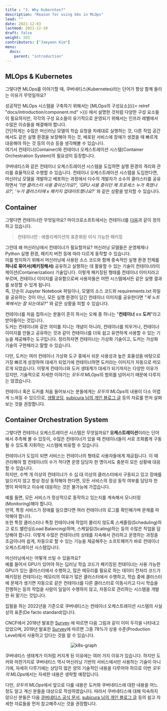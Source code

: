 ```yaml
---
title : "3. Why Kuberntes?"
description: "Reason for using k8s in MLOps"
lead: ""
date: 2021-12-03
lastmod: 2021-12-10
draft: false
weight: 103
contributors: ["Jaeyeon Kim"]
menu:
  docs:
    parent: "introduction"
---
```


## MLOps & Kubernetes

그렇다면 MLOps를 이야기할 때, 쿠버네티스(Kubernetes)라는 단어가 항상 함께 들리는 이유가 무엇일까요?

성공적인 MLOps 시스템을 구축하기 위해서는 [MLOps의 구성요소]({{< relref "docs/introduction/component.md" >}}) 에서 설명한 것처럼 다양한 구성 요소들이 필요하지만, 각각의 구성 요소들이 유기적으로 운영되기 위해서는 인프라 레벨에서 수많은 이슈들을 해결해야 합니다.  
간단하게는 수많은 머신러닝 모델의 학습 요청을 차례대로 실행하는 것, 다른 작업 공간에서도 같은 실행 환경을 보장해야 하는 것, 배포된 서비스에 장애가 생겼을 때 빠르게 대응해야 하는 것 등의 이슈 등을 생각해볼 수 있습니다.  
여기서 컨테이너(Container)와 컨테이너 오케스트레이션 시스템(Container Orchestration System)의 필요성이 등장합니다.

쿠버네티스와 같은 컨테이너 오케스트레이션 시스템을 도입하면 실행 환경의 격리와 관리를 효율적으로 수행할 수 있습니다. 컨테이너 오케스트레이션 시스템을 도입한다면, 머신러닝 모델을 개발하고 배포하는 과정에서 다수의 개발자가 소수의 클러스터를 공유하면서 *'1번 클러스터 사용 중이신가요?', 'GPU 사용 중이던 제 프로세스 누가 죽였나요?', '누가 클러스터에 x 패키지 업데이트했나요?'* 와 같은 상황을 방지할 수 있습니다.

## Container

그렇다면 컨테이너란 무엇일까요? 마이크로소프트에서는 컨테이너를 [다음](https://azure.microsoft.com/ko-kr/overview/what-is-a-container/)과 같이 정의하고 있습니다.

> 컨테이너란 : 애플리케이션의 표준화된 이식 가능한 패키징

그런데 왜 머신러닝에서 컨테이너가 필요할까요? 머신러닝 모델들은 운영체제나 Python 실행 환경, 패키지 버전 등에 따라 다르게 동작할 수 있습니다.  
이를 방지하기 위해서 머신러닝에 사용된 소스 코드와 함께 종속적인 실행 환경 전체를 **하나로 묶어서(패키징해서)** 공유하고 실행하는 데 활용할 수 있는 기술이 컨테이너라이제이션(Containerization) 기술입니다.
이렇게 패키징된 형태를 컨테이너 이미지라고 부르며, 컨테이너 이미지를 공유함으로써 사용자들은 어떤 시스템에서든 같은 실행 결과를 보장할 수 있게 됩니다.  
즉, 단순히 Jupyter Notebook 파일이나, 모델의 소스 코드와 requirements.txt 파일을 공유하는 것이 아닌, 모든 실행 환경이 담긴 컨테이너 이미지를 공유한다면 *"제 노트북에서는 잘 되는데요?"* 와 같은 상황을 피할 수 있습니다.

컨테이너를 처음 접하시는 분들이 흔히 하시는 오해 중 하나는 "**컨테이너 == 도커**"라고 받아들이는 것입니다.  
도커는 컨테이너와 같은 의미를 지니는 개념이 아니라, 컨테이너를 띄우거나, 컨테이너 이미지를 만들고 공유하는 것과 같이 컨테이너를 더욱 쉽고 유연하게 사용할 수 있는 기능을 제공해주는 도구입니다. 정리하자면 컨테이너는 가상화 기술이고, 도커는 가상화 기술의 구현체라고 말할 수 있습니다.

다만, 도커는 여러 컨테이너 가상화 도구 중에서 쉬운 사용성과 높은 효율성을 바탕으로 가장 빠르게 성장하여 대세가 되었기에 컨테이너하면 도커라는 이미지가 자동으로 떠오르게 되었습니다. 이렇게 컨테이너와 도커 생태계가 대세가 되기까지는 다양한 이유가 있지만, 기술적으로 자세한 이야기는 *모두의 MLOps*의 범위를 넘어서기 때문에 다루지는 않겠습니다.

컨테이너 혹은 도커를 처음 들어보시는 분들에게는 *모두의 MLOps*의 내용이 다소 어렵게 느껴질 수 있으므로, [생활코딩](https://opentutorials.org/course/4781), [subicura 님의 개인 블로그 글](https://subicura.com/2017/01/19/docker-guide-for-beginners-1.html) 등의 자료를 먼저 살펴보는 것을 권장합니다.

## Container Orchestration System

그렇다면 컨테이너 오케스트레이션 시스템은 무엇일까요? **오케스트레이션**이라는 단어에서 추측해 볼 수 있듯이, 수많은 컨테이너가 있을 때 컨테이너들이 서로 조화롭게 구동될 수 있도록 지휘하는 시스템에 비유할 수 있습니다.

컨테이너가 도입이 되면 서비스는 컨테이너의 형태로 사용자들에게 제공됩니다. 이 때 관리해야 할 컨테이너의 수가 적다면 운영 담당자 한 명이서도 충분히 모든 상황에 대응할 수 있습니다.  
하지만, 수백 개 이상의 컨테이너가 수 십 대 이상의 클러스터에서 구동되고 있고 장애를 일으키지 않고 항상 정상 동작해야 한다면, 모든 서비스의 정상 동작 여부를 담당자 한 명이 파악하고 이슈에 대응하는 것은 불가능에 가깝습니다.

예를 들면, 모든 서비스가 정상적으로 동작하고 있는지를 계속해서 모니터링(Monitoring)해야 합니다.  
만약, 특정 서비스가 장애를 일으켰다면 여러 컨테이너의 로그를 확인해가며 문제를 파악해야 합니다.  
또한 특정 클러스터나 특정 컨테이너에 작업이 몰리지 않도록 스케줄링(Scheduling)하고 로드 밸런싱(Load Balancing)하며, 스케일링(Scaling)하는 등의 수많은 작업을 담당해야 합니다.
이렇게 수많은 컨테이너의 상태를 지속해서 관리하고 운영하는 과정을 조금이나마 쉽게, 자동으로 할 수 있는 기능을 제공해주는 소프트웨어가 바로 컨테이너 오케스트레이션 시스템입니다.  

머신러닝에서는 어떻게 쓰일 수 있을까요?  
예를 들어서 GPU가 있어야 하는 딥러닝 학습 코드가 패키징된 컨테이너는 사용 가능한 GPU가 있는 클러스터에서 수행하고, 많은 메모리를 필요로 하는 데이터 전처리 코드가 패키징된 컨테이너는 메모리의 여유가 많은 클러스터에서 수행하고, 학습 중에 클러스터에 문제가 생기면 자동으로 같은 컨테이너를 다른 클러스터로 이동시키고 다시 학습을 진행하는 등의 작업을 사람이 일일이 수행하지 않고, 자동으로 관리하는 시스템을 개발한 뒤 맡기는 것입니다.

집필을 하는 2022년을 기준으로 쿠버네티스는 컨테이너 오케스트레이션 시스템의 사실상의 표준(De facto standard)입니다.

CNCF에서 2018년 발표한 [Survey](https://www.cncf.io/blog/2018/08/29/cncf-survey-use-of-cloud-native-technologies-in-production-has-grown-over-200-percent/) 에 따르면 다음 그림과 같이 이미 두각을 나타내고 있었으며, 2019년 발표한 [Survey](https://www.cncf.io/wp-content/uploads/2020/08/CNCF_Survey_Report.pdf)에 따르면 그중 78%가 상용 수준(Production Level)에서 사용하고 있다는 것을 알 수 있습니다.

<p align="center">
  <img src="/images/docs/introduction/k8s-graph.png" title="k8s-graph"/>
</p>

쿠버네티스 생태계가 이처럼 커지게 된 이유에는 여러 가지 이유가 있습니다. 하지만 도커와 마찬가지로 쿠버네티스 역시 머신러닝 기반의 서비스에서만 사용하는 기술이 아니기에, 자세히 다루기에는 상당히 많은 양의 기술적인 내용을 다루어야 하므로 이번 *모두의 MLOps*에서는 자세한 내용은 생략할 예정입니다.

다만, *모두의 MLOps*에서 앞으로 다룰 내용은 도커와 쿠버네티스에 대한 내용을 어느 정도 알고 계신 분들을 대상으로 작성하였습니다. 따라서 쿠버네티스에 대해 익숙하지 않으신 분들은 다음 [쿠버네티스 공식 문서](https://kubernetes.io/ko/docs/concepts/overview/what-is-kubernetes/), [subicura 님의 개인 블로그 글](https://subicura.com/k8s/) 등의 쉽고 자세한 자료들을 먼저 참고해주시는 것을 권장합니다.

